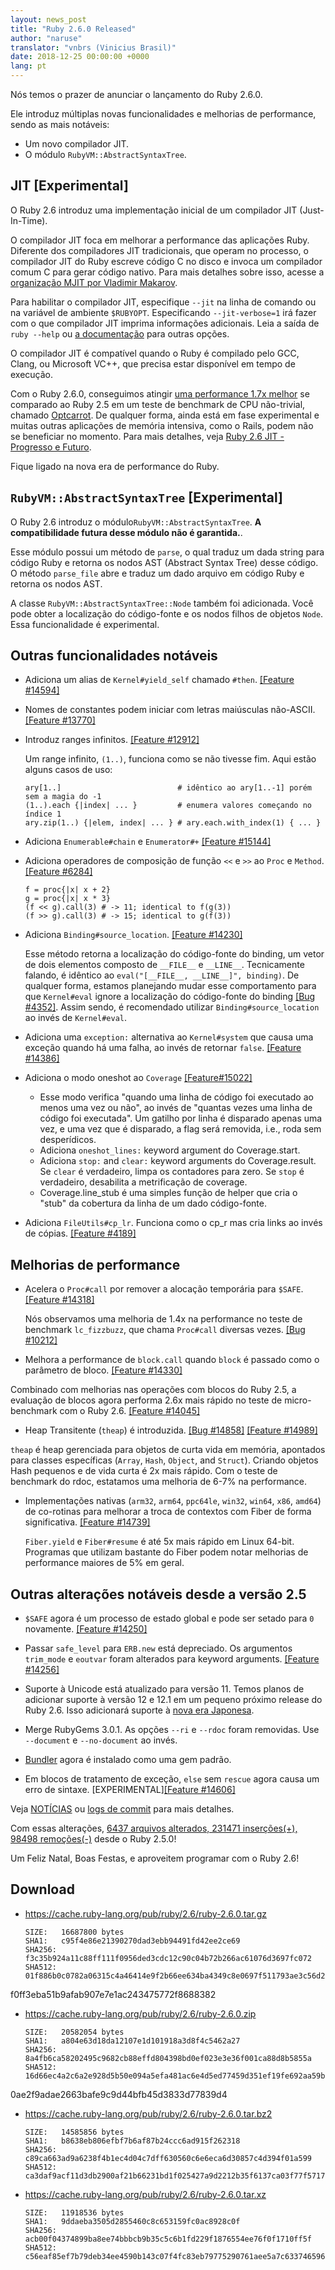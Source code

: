 ```yaml
---
layout: news_post
title: "Ruby 2.6.0 Released"
author: "naruse"
translator: "vnbrs (Vinicius Brasil)"
date: 2018-12-25 00:00:00 +0000
lang: pt
---
```


Nós temos o prazer de anunciar o lançamento do Ruby 2.6.0.

Ele introduz múltiplas novas funcionalidades e melhorias de performance, sendo as mais notáveis:

 * Um novo compilador JIT.
 * O módulo `RubyVM::AbstractSyntaxTree`.

## JIT [Experimental]

O Ruby 2.6 introduz uma implementação inicial de um compilador JIT (Just-In-Time).

O compilador JIT foca em melhorar a performance das aplicações Ruby. Diferente dos compiladores JIT tradicionais, que operam no processo, o compilador JIT do Ruby escreve código C no disco e invoca um compilador comum C para gerar código nativo. Para mais detalhes sobre isso, acesse a [organização MJIT por Vladimir Makarov](https://bugs.ruby-lang.org/projects/ruby/wiki/MJIT#MJIT-organization).

Para habilitar o compilador JIT, especifique `--jit` na linha de comando ou na variável de ambiente `$RUBYOPT`. Especificando `--jit-verbose=1` irá fazer com o que compilador JIT imprima informações adicionais. Leia a saída de `ruby --help` ou [a documentação](https://bugs.ruby-lang.org/projects/ruby/wiki/MJIT#Basic-usage) para outras opções.

O compilador JIT é compatível quando o Ruby é compilado pelo GCC, Clang, ou Microsoft VC++, que precisa estar disponível em tempo de execução.

Com o Ruby 2.6.0, conseguimos atingir [uma performance 1.7x melhor](https://gist.github.com/k0kubun/d7f54d96f8e501bbbc78b927640f4208) se comparado ao Ruby 2.5 em um teste de benchmark de CPU não-trivial, chamado [Optcarrot](https://github.com/mame/optcarrot). De qualquer forma, ainda está em fase experimental e muitas outras aplicações de memória intensiva, como o Rails, podem não se beneficiar no momento. Para mais detalhes, veja [Ruby 2.6 JIT - Progresso e Futuro](https://medium.com/@k0kubun/ruby-2-6-jit-progress-and-future-84e0a830ecbf).

Fique ligado na nova era de performance do Ruby.

## `RubyVM::AbstractSyntaxTree` [Experimental]

O Ruby 2.6 introduz o módulo`RubyVM::AbstractSyntaxTree`. **A compatibilidade futura desse módulo não é garantida.**.

Esse módulo possui um método de `parse`, o qual traduz um dada string para código Ruby e retorna os nodos AST (Abstract Syntax Tree) desse código. O método `parse_file` abre e traduz um dado arquivo em código Ruby e retorna os nodos AST.

A classe `RubyVM::AbstractSyntaxTree::Node` também foi adicionada. Você pode obter a localização do código-fonte e os nodos filhos de objetos `Node`. Essa funcionalidade é experimental.

## Outras funcionalidades notáveis

* Adiciona um alias de `Kernel#yield_self` chamado `#then`. [[Feature #14594]](https://bugs.ruby-lang.org/issues/14594)

* Nomes de constantes podem iniciar com letras maiúsculas não-ASCII. [[Feature #13770]](https://bugs.ruby-lang.org/issues/13770)

* Introduz ranges infinitos. [[Feature #12912]](https://bugs.ruby-lang.org/issues/12912)

  Um range infinito, `(1..)`, funciona como se não tivesse fim. Aqui estão alguns casos de uso:

      ary[1..]                          # idêntico ao ary[1..-1] porém sem a magia do -1
      (1..).each {|index| ... }         # enumera valores começando no índice 1
      ary.zip(1..) {|elem, index| ... } # ary.each.with_index(1) { ... }

* Adiciona `Enumerable#chain` e `Enumerator#+` [[Feature #15144]](https://bugs.ruby-lang.org/issues/15144)

* Adiciona operadores de composição de função `<<` e `>>` ao `Proc` e `Method`. [[Feature #6284]](https://bugs.ruby-lang.org/issues/6284)

      f = proc{|x| x + 2}
      g = proc{|x| x * 3}
      (f << g).call(3) # -> 11; identical to f(g(3))
      (f >> g).call(3) # -> 15; identical to g(f(3))

* Adiciona `Binding#source_location`.  [[Feature #14230]](https://bugs.ruby-lang.org/issues/14230)

  Esse método retorna a localização do código-fonte do binding, um vetor de dois elementos composto de `__FILE__` e `__LINE__`.  Tecnicamente falando, é idêntico ao `eval("[__FILE__, __LINE__]", binding)`. De qualquer forma, estamos planejando mudar esse comportamento para que `Kernel#eval` ignore a localização do código-fonte do binding [[Bug #4352]](https://bugs.ruby-lang.org/issues/4352). Assim sendo, é recomendado utilizar `Binding#source_location` ao invés de `Kernel#eval`.

* Adiciona uma `exception:` alternativa ao `Kernel#system` que causa uma exceção quando há uma falha, ao invés de retornar `false`. [[Feature #14386]](https://bugs.ruby-lang.org/issues/14386)

* Adiciona o modo oneshot ao `Coverage` [[Feature#15022]](https://bugs.ruby-lang.org/issues/15022)

  * Esse modo verifica "quando uma linha de código foi executado ao menos uma vez ou não", ao invés de "quantas vezes uma linha de código foi executada". Um gatilho por linha é disparado apenas uma vez, e uma vez que é disparado, a flag será removida, i.e., roda sem desperídicos.
  * Adiciona `oneshot_lines:` keyword argument do Coverage.start.
  * Adiciona `stop:` and `clear:` keyword arguments do Coverage.result. Se `clear` é verdadeiro, limpa os contadores para zero.  Se `stop` é verdadeiro, desabilita a metrificação de coverage.
  * Coverage.line_stub é uma simples função de helper que cria o "stub" da cobertura da linha de um dado código-fonte.

* Adiciona `FileUtils#cp_lr`.  Funciona como o cp_r mas cria links ao invés de cópias.  [[Feature #4189]](https://bugs.ruby-lang.org/issues/4189)

## Melhorias de performance

* Acelera o `Proc#call` por remover a alocação temporária para `$SAFE`.
  [[Feature #14318]](https://bugs.ruby-lang.org/issues/14318)

  Nós observamos uma melhoria de 1.4x na performance no teste de benchmark `lc_fizzbuzz`, que chama `Proc#call` diversas vezes. [[Bug #10212]](https://bugs.ruby-lang.org/issues/10212)

*  Melhora a performance de `block.call` quando `block` é passado como o parâmetro de bloco. [[Feature #14330]](https://bugs.ruby-lang.org/issues/14330)

  Combinado com melhorias nas operações com blocos do Ruby 2.5, a evaluação de blocos agora performa 2.6x mais rápido no teste de micro-benchmark com o Ruby 2.6. [[Feature #14045]](https://bugs.ruby-lang.org/issues/14045)

*  Heap Transitente (`theap`) é introduzida. [[Bug #14858]](https://bugs.ruby-lang.org/issues/14858) [[Feature #14989]](https://bugs.ruby-lang.org/issues/14989)

  `theap` é heap gerenciada para objetos de curta vida em memória, apontados para classes específicas (`Array`, `Hash`, `Object`, and `Struct`). Criando objetos Hash pequenos e de vida curta é 2x mais rápido. Com o teste de benchmark do rdoc, estatamos uma melhoria de 6-7% na performance.

* Implementações nativas (`arm32`, `arm64`, `ppc64le`, `win32`, `win64`, `x86`, `amd64`) de co-rotinas para melhorar a troca de contextos com Fiber de forma significativa. [[Feature #14739]](https://bugs.ruby-lang.org/issues/14739)

  `Fiber.yield` e `Fiber#resume` é até 5x mais rápido em Linux 64-bit. Programas que utilizam bastante do Fiber podem notar melhorias de performance maiores de 5% em geral.

## Outras alterações notáveis desde a versão 2.5

* `$SAFE` agora é um processo de estado global e pode ser setado para `0` novamente.  [[Feature #14250]](https://bugs.ruby-lang.org/issues/14250)

* Passar `safe_level` para `ERB.new` está depreciado. Os argumentos `trim_mode` e `eoutvar` foram alterados para keyword arguments. [[Feature #14256]](https://bugs.ruby-lang.org/issues/14256)

* Suporte à Unicode está atualizado para versão 11. Temos planos de adicionar suporte à versão 12 e 12.1 em um pequeno próximo release do Ruby 2.6. Isso adicionará suporte à [nova era Japonesa](http://blog.unicode.org/2018/09/new-japanese-era.html).

* Merge RubyGems 3.0.1. As opções `--ri` e `--rdoc` foram removidas. Use `--document` e `--no-document` ao invés.

* [Bundler](https://github.com/bundler/bundler) agora é instalado como uma gem padrão.

* Em blocos de tratamento de exceção, `else` sem `rescue` agora causa um erro de sintaxe. [EXPERIMENTAL][[Feature #14606]](https://bugs.ruby-lang.org/issues/14606)

Veja [NOTÍCIAS](https://github.com/ruby/ruby/blob/v2_6_0/NEWS) ou [logs de commit](https://github.com/ruby/ruby/compare/v2_5_0...v2_6_0) para mais detalhes.

Com essas alterações, [6437 arquivos alterados, 231471 inserções(+), 98498 remoções(-)](https://github.com/ruby/ruby/compare/v2_5_0...v2_6_0) desde o Ruby 2.5.0!

Um Feliz Natal, Boas Festas, e aproveitem programar com o Ruby 2.6!

## Download

* <https://cache.ruby-lang.org/pub/ruby/2.6/ruby-2.6.0.tar.gz>

      SIZE:   16687800 bytes
      SHA1:   c95f4e86e21390270dad3ebb94491fd42ee2ce69
      SHA256: f3c35b924a11c88ff111f0956ded3cdc12c90c04b72b266ac61076d3697fc072
      SHA512: 01f886b0c0782a06315c4a46414e9f2b66ee634ba4349c8e0697f511793ae3c56d2ad3cad6563f2b0fdced
f0ff3eba51b9afab907e7e1ac243475772f8688382
* <https://cache.ruby-lang.org/pub/ruby/2.6/ruby-2.6.0.zip>

      SIZE:   20582054 bytes
      SHA1:   a804e63d18da12107e1d101918a3d8f4c5462a27
      SHA256: 8a4fb6ca58202495c9682cb88effd804398bd0ef023e3e36f001ca88d8b5855a
      SHA512: 16d66ec4a2c6a2e928d5b50e094a5efa481ac6e4d5ed77459d351ef19fe692aa59b68307e3e25229eec5f3
0ae2f9adae2663bafe9c9d44bfb45d3833d77839d4
* <https://cache.ruby-lang.org/pub/ruby/2.6/ruby-2.6.0.tar.bz2>

      SIZE:   14585856 bytes
      SHA1:   b8638eb806efbf7b6af87b24ccc6ad915f262318
      SHA256: c89ca663ad9a6238f4b1ec4d04c7dff630560c6e6eca6d30857c4d394f01a599
      SHA512: ca3daf9acf11d3db2900af21b66231bd1f025427a9d2212b35f6137ca03f77f57171ddfdb99022c8c8bcd730ff92a7a4af54e8a2a770a67d8e16c5807aa391f1
* <https://cache.ruby-lang.org/pub/ruby/2.6/ruby-2.6.0.tar.xz>

      SIZE:   11918536 bytes
      SHA1:   9ddaeba3505d2855460c8c653159fc0ac8928c0f
      SHA256: acb00f04374899ba8ee74bbbcb9b35c5c6b1fd229f1876554ee76f0f1710ff5f
      SHA512: c56eaf85ef7b79deb34ee4590b143c07f4fc83eb79775290761aee5a7c63374659613538a41f25706ed6e19e49d5c67a1014c24d17f29948294c7abd0b0fcea8
